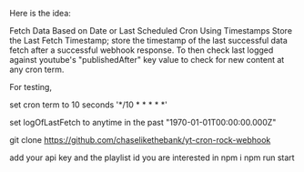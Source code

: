 Here is the idea: 

Fetch Data Based on Date or Last Scheduled Cron
Using Timestamps
Store the Last Fetch Timestamp; store the timestamp of the last successful data fetch after a successful webhook response.
To then check last logged against youtube's "publishedAfter" key value to check for new content at any cron term. 

For testing, 

set cron term to 10 seconds
'*/10 * * * * *'

set logOfLastFetch to anytime in the past
"1970-01-01T00:00:00.000Z"

git clone https://github.com/chaselikethebank/yt-cron-rock-webhook

add your api key and the playlist id you are interested in
npm i
npm run start
